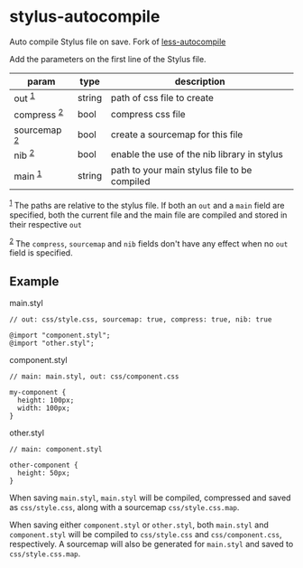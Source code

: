 # stylus-autocompile

Auto compile Stylus file on save. Fork of [less-autocompile](https://github.com/lohek/less-autocompile)

Add the parameters on the first line of the Stylus file.

| param | type | description |
| --- | --- | --- |
| out <sup><a href="#note1">1</a></sup> | string | path of css file to create |
| compress <sup><a href="#note2">2</a></sup> | bool | compress css file |
| sourcemap <sup><a href="#note2">2</a></sup> | bool | create a sourcemap for this file |
| nib <sup><a href="#note2">2</a></sup> | bool | enable the use of the nib library in stylus |
| main <sup><a href="#note1">1</a></sup> | string | path to your main stylus file to be compiled |

<sup id="note1"><a href="#note1">1</a></sup> The paths are relative to the stylus file. If both an `out` and a `main` field are specified, both the current file and the main file are compiled and stored in their respective `out`

<sup id="note2"><a href="#note2">2</a></sup> The `compress`, `sourcemap` and `nib` fields don't have any effect when no `out` field is specified.

## Example

main.styl

```stylus
// out: css/style.css, sourcemap: true, compress: true, nib: true

@import "component.styl";
@import "other.styl";
```

component.styl

```stylus
// main: main.styl, out: css/component.css

my-component {
  height: 100px;
  width: 100px;
}
```

other.styl

```stylus
// main: component.styl

other-component {
  height: 50px;
}
```

When saving `main.styl`, `main.styl` will be compiled, compressed and saved as `css/style.css`, along with a sourcemap `css/style.css.map`.

When saving either `component.styl` or `other.styl`, both `main.styl` and `component.styl` will be compiled to `css/style.css` and `css/component.css`, respectively. A sourcemap will also be generated for `main.styl` and saved to `css/style.css.map`.
